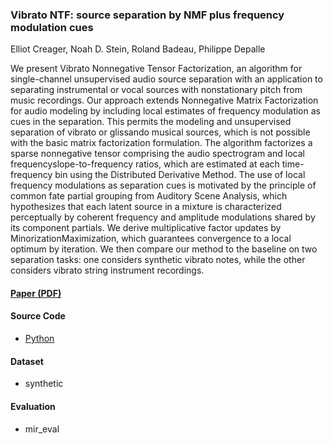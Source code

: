 ### Vibrato NTF: source separation by NMF plus frequency modulation cues
Elliot Creager, Noah D. Stein, Roland Badeau, Philippe Depalle

We present Vibrato Nonnegative Tensor Factorization, an
algorithm for single-channel unsupervised audio source
separation with an application to separating instrumental or
vocal sources with nonstationary pitch from music recordings.
Our approach extends Nonnegative Matrix Factorization
for audio modeling by including local estimates of
frequency modulation as cues in the separation. This permits
the modeling and unsupervised separation of vibrato
or glissando musical sources, which is not possible with
the basic matrix factorization formulation.
The algorithm factorizes a sparse nonnegative tensor
comprising the audio spectrogram and local frequencyslope-to-frequency
ratios, which are estimated at each
time-frequency bin using the Distributed Derivative
Method. The use of local frequency modulations as
separation cues is motivated by the principle of common
fate partial grouping from Auditory Scene Analysis,
which hypothesizes that each latent source in a mixture
is characterized perceptually by coherent frequency and
amplitude modulations shared by its component partials.
We derive multiplicative factor updates by MinorizationMaximization,
which guarantees convergence to a local
optimum by iteration. We then compare our method to the
baseline on two separation tasks: one considers synthetic
vibrato notes, while the other considers vibrato string instrument
recordings.

#### [Paper (PDF)](https://arxiv.org/pdf/1606.00037.pdf)

#### Source Code

* [Python](https://github.com/ecreager/vibntf)

#### Dataset

* synthetic

#### Evaluation

* mir_eval
